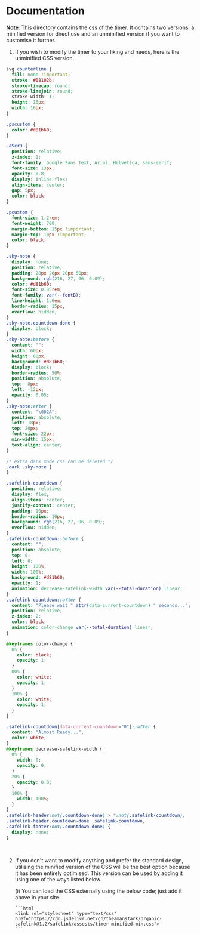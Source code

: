 # Documentation

**Note**: This directory contains the css of the timer. It contains two versions: a minified version for direct use and an unminified version if you want to customise it further.
</br>

1. If you wish to modify the timer to your liking and needs, here is the unminified CSS version.
 
```css
svg.counterline {
  fill: none !important;
  stroke: #08102b;
  stroke-linecap: round;
  stroke-linejoin: round;
  stroke-width: 1;
  height: 16px;
  width: 16px;
}

.pscustom {
  color: #d81b60;
}

.aScrD {
  position: relative;
  z-index: 1;
  font-family: Google Sans Text, Arial, Helvetica, sans-serif;
  font-size: 13px;
  opacity: 0.8;
  display: inline-flex;
  align-items: center;
  gap: 5px;
  color: black;
}

.pcustom {
  font-size: 1.2rem;
  font-weight: 700;
  margin-bottom: 15px !important;
  margin-top: 10px !important;
  color: black;
}

.sky-note {
  display: none;
  position: relative;
  padding: 20px 20px 20px 50px;
  background: rgb(216, 27, 96, 0.09);
  color: #d81b60;
  font-size: 0.85rem;
  font-family: var(--fontB);
  line-height: 1.6em;
  border-radius: 15px;
  overflow: hidden;
}
.sky-note.countdown-done {
  display: block;
}
.sky-note:before {
  content: "";
  width: 60px;
  height: 60px;
  background: #d81b60;
  display: block;
  border-radius: 50%;
  position: absolute;
  top: -8px;
  left: -12px;
  opacity: 0.05;
}
.sky-note:after {
  content: "\002A";
  position: absolute;
  left: 18px;
  top: 20px;
  font-size: 22px;
  min-width: 15px;
  text-align: center;
}

/* extra dark mode css can be deleted */
.dark .sky-note {
}

.safelink-countdown {
  position: relative;
  display: flex;
  align-items: center;
  justify-content: center;
  padding: 10px;
  border-radius: 10px;
  background: rgb(216, 27, 96, 0.09);
  overflow: hidden;
}
.safelink-countdown::before {
  content: "";
  position: absolute;
  top: 0;
  left: 0;
  height: 100%;
  width: 100%;
  background: #d81b60;
  opacity: 1;
  animation: decrease-safelink-width var(--total-duration) linear;
}
.safelink-countdown::after {
  content: "Please wait " attr(data-current-countdown) " seconds...";
  position: relative;
  z-index: 2;
  color: black;
  animation: color-change var(--total-duration) linear;
}

@keyframes color-change {
  0% {
    color: black;
    opacity: 1;
  }
  80% {
    color: white;
    opacity: 1;
  }
  100% {
    color: white;
    opacity: 1;
  }
}

.safelink-countdown[data-current-countdown="0"]::after {
  content: "Almost Ready...";
  color: white;
}
@keyframes decrease-safelink-width {
  0% {
    width: 0;
    opacity: 0;
  }
  20% {
    opacity: 0.8;
  }
  100% {
    width: 100%;
  }
}
.safelink-header:not(.countdown-done) > *:not(.safelink-countdown),
.safelink-header.countdown-done .safelink-countdown,
.safelink-footer:not(.countdown-done) {
  display: none;
}
```
</br>

2. If you don't want to modify anything and prefer the standard design, utilising the minified version of the CSS will be the best option because it has been entirely optimised. This version can be used by adding it using one of the ways listed below.

   (i) You can load the CSS externally using the below code; just add it above </head> in your site.

       ```html
       <link rel="stylesheet" type="text/css" href="https://cdn.jsdelivr.net/gh/theamanstark/organic-safelink@1.2/safelink/assests/timer-minified.min.css">
       ```

